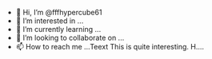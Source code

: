 - 👋 Hi, I’m @fffhypercube61
- 👀 I’m interested in ...
- 🌱 I’m currently learning ...
- 💞️ I’m looking to collaborate on ...
- 📫 How to reach me ...Teext
This is quite interesting. H....
<!---
hypercube61/hypercube61 is a ✨ special ✨ repository because its `README.md` (this file) appears on your GitHub profile.
You can click the Preview link to take a look at your changes.
--->
